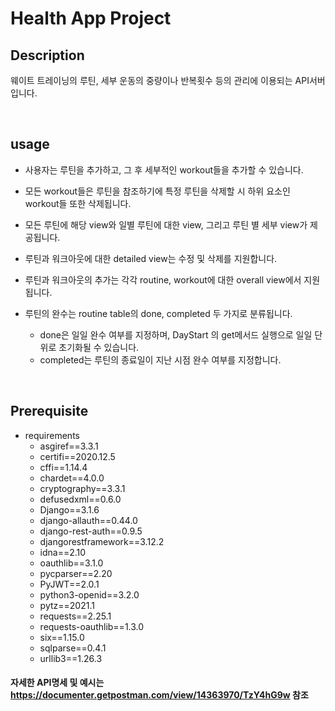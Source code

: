 # Health App Project

## Description
웨이트 트레이닝의 루틴, 세부 운동의 중량이나 반복횟수 등의 관리에 이용되는 API서버입니다.

<br>

## usage
 * 사용자는 루틴을 추가하고, 그 후 세부적인 workout들을 추가할 수 있습니다.
 
 * 모든 workout들은 루틴을 참조하기에 특정 루틴을 삭제할 시 하위 요소인 workout들 또한 삭제됩니다.
 
 * 모든 루틴에 해당 view와 일별 루틴에 대한 view, 그리고 루틴 별 세부 view가 제공됩니다.
 
 * 루틴과 워크아웃에 대한 detailed view는 수정 및 삭제를 지원합니다.
 
 * 루틴과 워크아웃의 추가는 각각 routine, workout에 대한 overall view에서 지원됩니다.
 
 * 루틴의 완수는 routine table의 done, completed 두 가지로 분류됩니다.
    * done은 일일 완수 여부를 지정하며, DayStart 의 get메서드 실행으로 일일 단위로 초기화될 수 있습니다.
    * completed는 루틴의 종료일이 지난 시점 완수 여부를 지정합니다.

<br>

## Prerequisite
* requirements
  * asgiref==3.3.1
  * certifi==2020.12.5
  * cffi==1.14.4
  * chardet==4.0.0
  * cryptography==3.3.1
  * defusedxml==0.6.0
  * Django==3.1.6
  * django-allauth==0.44.0
  * django-rest-auth==0.9.5
  * djangorestframework==3.12.2
  * idna==2.10
  * oauthlib==3.1.0
  * pycparser==2.20
  * PyJWT==2.0.1
  * python3-openid==3.2.0
  * pytz==2021.1
  * requests==2.25.1
  * requests-oauthlib==1.3.0
  * six==1.15.0
  * sqlparse==0.4.1
  * urllib3==1.26.3


#### 자세한 API명세 및 예시는 https://documenter.getpostman.com/view/14363970/TzY4hG9w  참조
